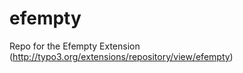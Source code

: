 efempty
=======

Repo for the Efempty Extension (http://typo3.org/extensions/repository/view/efempty)